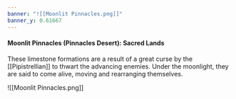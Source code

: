 ```yaml
---
banner: "![[Moonlit Pinnacles.png]]"
banner_y: 0.61667
---
```

#### Moonlit Pinnacles (Pinnacles Desert): Sacred Lands

These limestone formations are a result of a great curse by the [[Pipistrellian]] to thwart the advancing enemies. Under the moonlight, they are said to come alive, moving and rearranging themselves.

![[Moonlit Pinnacles.png]]